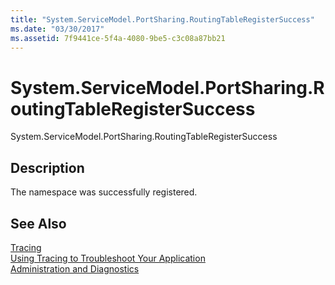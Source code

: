```yaml
---
title: "System.ServiceModel.PortSharing.RoutingTableRegisterSuccess"
ms.date: "03/30/2017"
ms.assetid: 7f9441ce-5f4a-4080-9be5-c3c08a87bb21
---
```

# System.ServiceModel.PortSharing.RoutingTableRegisterSuccess
System.ServiceModel.PortSharing.RoutingTableRegisterSuccess  
  
## Description  
 The namespace was successfully registered.  
  
## See Also  
 [Tracing](../../../../../docs/framework/wcf/diagnostics/tracing/index.md)  
 [Using Tracing to Troubleshoot Your Application](../../../../../docs/framework/wcf/diagnostics/tracing/using-tracing-to-troubleshoot-your-application.md)  
 [Administration and Diagnostics](../../../../../docs/framework/wcf/diagnostics/index.md)
